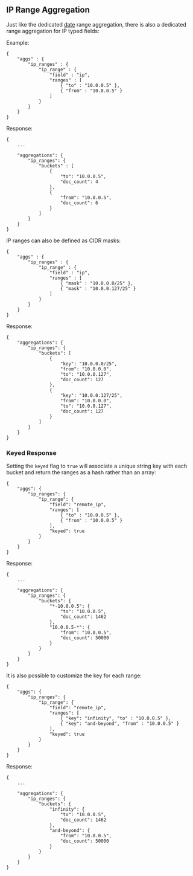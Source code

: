 ## IP Range Aggregation

Just like the dedicated [date](search-aggregations-bucket-daterange-aggregation.html "Date Range Aggregation") range aggregation, there is also a dedicated range aggregation for IP typed fields:

Example:
    
    
    {
        "aggs" : {
            "ip_ranges" : {
                "ip_range" : {
                    "field" : "ip",
                    "ranges" : [
                        { "to" : "10.0.0.5" },
                        { "from" : "10.0.0.5" }
                    ]
                }
            }
        }
    }

Response:
    
    
    {
        ...
    
        "aggregations": {
            "ip_ranges": {
                "buckets" : [
                    {
                        "to": "10.0.0.5",
                        "doc_count": 4
                    },
                    {
                        "from": "10.0.0.5",
                        "doc_count": 6
                    }
                ]
            }
        }
    }

IP ranges can also be defined as CIDR masks:
    
    
    {
        "aggs" : {
            "ip_ranges" : {
                "ip_range" : {
                    "field" : "ip",
                    "ranges" : [
                        { "mask" : "10.0.0.0/25" },
                        { "mask" : "10.0.0.127/25" }
                    ]
                }
            }
        }
    }

Response:
    
    
    {
        "aggregations": {
            "ip_ranges": {
                "buckets": [
                    {
                        "key": "10.0.0.0/25",
                        "from": "10.0.0.0",
                        "to": "10.0.0.127",
                        "doc_count": 127
                    },
                    {
                        "key": "10.0.0.127/25",
                        "from": "10.0.0.0",
                        "to": "10.0.0.127",
                        "doc_count": 127
                    }
                ]
            }
        }
    }

### Keyed Response

Setting the `keyed` flag to `true` will associate a unique string key with each bucket and return the ranges as a hash rather than an array:
    
    
    {
        "aggs": {
            "ip_ranges": {
                "ip_range": {
                    "field": "remote_ip",
                    "ranges": [
                        { "to" : "10.0.0.5" },
                        { "from" : "10.0.0.5" }
                    ],
                    "keyed": true
                }
            }
        }
    }

Response:
    
    
    {
        ...
    
        "aggregations": {
            "ip_ranges": {
                "buckets": {
                    "*-10.0.0.5": {
                        "to": "10.0.0.5",
                        "doc_count": 1462
                    },
                    "10.0.0.5-*": {
                        "from": "10.0.0.5",
                        "doc_count": 50000
                    }
                }
            }
        }
    }

It is also possible to customize the key for each range:
    
    
    {
        "aggs": {
            "ip_ranges": {
                "ip_range": {
                    "field": "remote_ip",
                    "ranges": [
                        { "key": "infinity", "to" : "10.0.0.5" },
                        { "key": "and-beyond", "from" : "10.0.0.5" }
                    ],
                    "keyed": true
                }
            }
        }
    }

Response:
    
    
    {
        ...
    
        "aggregations": {
            "ip_ranges": {
                "buckets": {
                    "infinity": {
                        "to": "10.0.0.5",
                        "doc_count": 1462
                    },
                    "and-beyond": {
                        "from": "10.0.0.5",
                        "doc_count": 50000
                    }
                }
            }
        }
    }
